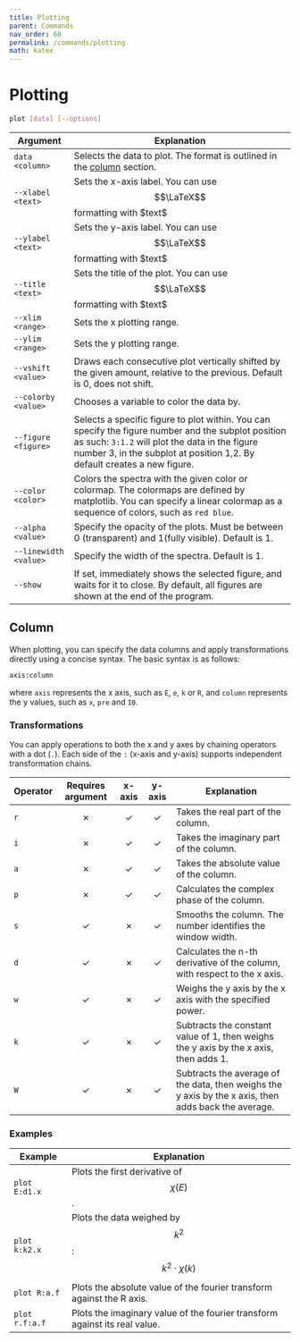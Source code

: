 ```yaml
---
title: Plotting
parent: Commands
nav_order: 60
permalink: /commands/plotting
math: katex
---
```


# Plotting

```sh
plot [data] [--options]
```

|Argument|Explanation|
|--|--|
|<span class="nowrap">`data` `<column>`</span>|Selects the data to plot. The format is outlined in the [column](#column) section.|
|<span class="nowrap">`--xlabel` `<text>`</span>|Sets the x-axis label. You can use $$\LaTeX$$ formatting with \$text\$|
|<span class="nowrap">`--ylabel` `<text>`</span>|Sets the y-axis label. You can use $$\LaTeX$$ formatting with \$text\$|
|<span class="nowrap">`--title` `<text>`</span>|Sets the title of the plot. You can use $$\LaTeX$$ formatting with \$text\$|
|<span class="nowrap">`--xlim` `<range>`</span>|Sets the x plotting range.|
|<span class="nowrap">`--ylim` `<range>`</span>|Sets the y plotting range.|
|<span class="nowrap">`--vshift` `<value>`</span>|Draws each consecutive plot vertically shifted by the given amount, relative to the previous. Default is 0, does not shift.|
|<span class="nowrap">`--colorby` `<value>`</span>|Chooses a variable to color the data by.|
|<span class="nowrap">`--figure` `<figure>`</span>|Selects a specific figure to plot within. You can specify the figure number and the subplot position as such: `3:1.2` will plot the data in the figure number 3, in the subplot at position 1,2. By default creates a new figure.|
|<span class="nowrap">`--color` `<color>`</span>|Colors the spectra with the given color or colormap. The colormaps are defined by matplotlib. You can specify a linear colormap as a sequence of colors, such as `red blue`.|
|<span class="nowrap">`--alpha` `<value>`</span>|Specify the opacity of the plots. Must be between 0 (transparent) and 1(fully visible). Default is 1.|
|<span class="nowrap">`--linewidth` `<value>`</span>|Specify the width of the spectra. Default is 1.|
|<span class="nowrap">`--show`</span>|If set, immediately shows the selected figure, and waits for it to close. By default, all figures are shown at the end of the program.|

## Column

When plotting, you can specify the data columns and apply transformations directly using a concise syntax. The basic syntax is as follows:

```sh
axis:column
```

where `axis` represents the x axis, such as `E`, `e`, `k` or `R`, and `column` represents the y values, such as `x`, `pre` and `I0`.

### Transformations

You can apply operations to both the x and y axes by chaining operators with a dot (`.`). Each side of the `:` (x-axis and y-axis) supports independent transformation chains.

|Operator|Requires argument|x-axis|y-axis|Explanation|
|--|:--:|:--:|:--:|--|
|`r`|<span class="text-red-200">&#10007;</span>|<span class="text-green-000">&#10003;</span>|<span class="text-green-000">&#10003;</span>|Takes the real part of the column.|
|`i`|<span class="text-red-200">&#10007;</span>|<span class="text-green-000">&#10003;</span>|<span class="text-green-000">&#10003;</span>|Takes the imaginary part of the column.|
|`a`|<span class="text-red-200">&#10007;</span>|<span class="text-green-000">&#10003;</span>|<span class="text-green-000">&#10003;</span>|Takes the absolute value of the column.|
|`p`|<span class="text-red-200">&#10007;</span>|<span class="text-green-000">&#10003;</span>|<span class="text-green-000">&#10003;</span>|Calculates the complex phase of the column.|
|`s`|<span class="text-green-000">&#10003;</span>|<span class="text-red-200">&#10007;</span>|<span class="text-green-000">&#10003;</span>|Smooths the column. The number identifies the window width.|
|`d`|<span class="text-green-000">&#10003;</span>|<span class="text-red-200">&#10007;</span>|<span class="text-green-000">&#10003;</span>|Calculates the n-th derivative of the column, with respect to the x axis.|
|`w`|<span class="text-green-000">&#10003;</span>|<span class="text-red-200">&#10007;</span>|<span class="text-green-000">&#10003;</span>|Weighs the y axis by the x axis with the specified power.|
|`k`|<span class="text-green-000">&#10003;</span>|<span class="text-red-200">&#10007;</span>|<span class="text-green-000">&#10003;</span>|Subtracts the constant value of 1, then weighs the y axis by the x axis, then adds 1.|
|`W`|<span class="text-green-000">&#10003;</span>|<span class="text-red-200">&#10007;</span>|<span class="text-green-000">&#10003;</span>|Subtracts the average of the data, then weighs the y axis by the x axis, then adds back the average.|

### Examples

|Example|Explanation|
|--|--|
|<span class="nowrap">`plot E:d1.x`</span>|Plots the first derivative of $$\chi(E)$$.|
|<span class="nowrap">`plot k:k2.x`</span>|Plots the data weighed by $$k^{2}$$: $$k^{2}\cdot\chi(k)$$|
|<span class="nowrap">`plot R:a.f`</span>|Plots the absolute value of the fourier transform against the R axis.|
|<span class="nowrap">`plot r.f:a.f`</span>|Plots the imaginary value of the fourier transform against its real value.|
